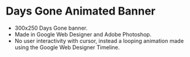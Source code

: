 # Days Gone Animated Banner
<ul>
  <li>300x250 Days Gone banner.</li> 
  <li>Made in Google Web Designer and Adobe Photoshop.</li>
  <li>No user interactivity with cursor, instead a looping animation made using the Google Web Designer Timeline.</li>
</ul>
